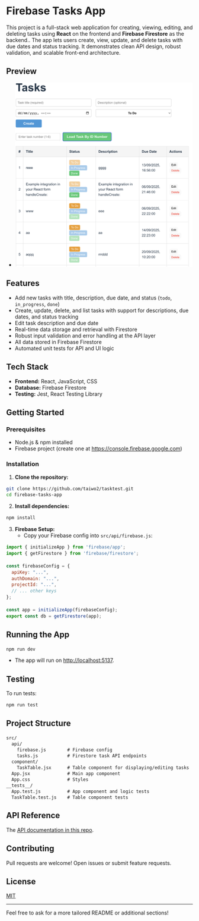 
# Firebase Tasks App

This project is a full-stack web application for creating, viewing, editing, and deleting tasks using **React** on the frontend and **Firebase Firestore** as the backend.. The app lets users create, view, update, and delete tasks with due dates and status tracking.  It demonstrates clean API design, robust validation, and scalable front-end architecture.
## Preview
* ![Home](/demo.png)
## Features

- Add new tasks with title, description, due date, and status (`todo`, `in_progress`, `done`)
- Create, update, delete, and list tasks with support for descriptions, due dates, and status tracking
- Edit task description and due date
- Real-time data storage and retrieval with Firestore
- Robust input validation and error handling at the API layer
- All data stored in Firebase Firestore
- Automated unit tests for API and UI logic


## Tech Stack

- **Frontend:** React, JavaScript, CSS
- **Database:** Firebase Firestore
- **Testing:** Jest, React Testing Library


## Getting Started

### Prerequisites

- Node.js \& npm installed
- Firebase project (create one at https://console.firebase.google.com)


### Installation

1. **Clone the repository:**

```bash
git clone https://github.com/taiwo2/tasktest.git
cd firebase-tasks-app
```

2. **Install dependencies:**

```bash
npm install
```

3. **Firebase Setup:**
    - Copy your Firebase config into `src/api/firebase.js`:

```js
import { initializeApp } from 'firebase/app';
import { getFirestore } from 'firebase/firestore';

const firebaseConfig = {
  apiKey: "...",
  authDomain: "...",
  projectId: "...",
  // ... other keys
};

const app = initializeApp(firebaseConfig);
export const db = getFirestore(app);
```


## Running the App

```bash
npm run dev
```

- The app will run on [http://localhost:5137](http://localhost:5137).


## Testing

To run tests:

```bash
npm run test
```


## Project Structure

```
src/
  api/
    firebase.js        # Firebase config
    tasks.js           # Firestore task API endpoints
  component/
    TaskTable.jsx      # Table component for displaying/editing tasks
  App.jsx              # Main app component
  App.css              # Styles
__tests__/
  App.test.js          # App component and logic tests
  TaskTable.test.js    # Table component tests
```


## API Reference

The [API documentation in this repo](/apiDoc.md).

## Contributing

Pull requests are welcome! Open issues or submit feature requests.

## License

[MIT](LICENSE)

***

Feel free to ask for a more tailored README or additional sections!


